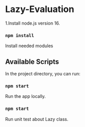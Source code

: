 # Lazy-Evaluation

1.Install node.js version 16.

### `npm install`

Install needed modules 
 
## Available Scripts

In the project directory, you can run:

### `npm start`

Run the app locally.

### `npm start`

Run unit test about Lazy class.